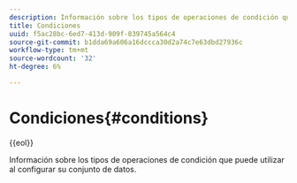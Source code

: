 ```yaml
---
description: Información sobre los tipos de operaciones de condición que puede utilizar al configurar su conjunto de datos.
title: Condiciones
uuid: f5ac28bc-6ed7-413d-909f-839745a564c4
source-git-commit: b1dda69a606a16dccca30d2a74c7e63dbd27936c
workflow-type: tm+mt
source-wordcount: '32'
ht-degree: 6%

---
```



# Condiciones{#conditions}

{{eol}}

Información sobre los tipos de operaciones de condición que puede utilizar al configurar su conjunto de datos.

